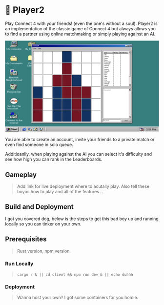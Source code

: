 # 🤖 Player2

Play Connect 4 with your friends! (even the one's without a soul). Player2 is an implementation of the classic game of Connect 4 but always allows you to find a partner using online matchmaking or simply playing against an AI.

![teaser](/images/v1-screenshot.png)

You are able to create an account, invite your friends to a private match or even find someone in solo queue.

Additioanlly, when playing against the AI you can select it's difficulty and see how high you can rank in the Leaderboards.


## Gameplay

> Add link for live deployment where to acutally play.
> Also tell these boyos how to play and all of the features...

## Build and Deployment

I got you covered dog, below is the steps to get this bad boy up and running locally so you can tinker on your own.

## Prerequisites

> Rust version, npm version.

### Run Locally

> `cargo r & || cd client && npm run dev & || echo duhhh`

### Deployment

> Wanna host your own? I got some containers for you homie.


